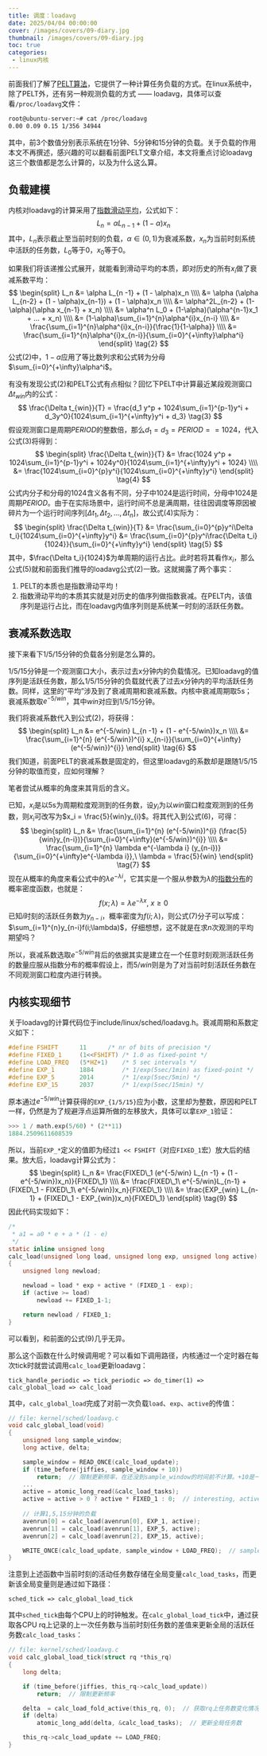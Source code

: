 ```yaml
---
title: 调度：loadavg
date: 2025/04/04 00:00:00
cover: /images/covers/09-diary.jpg
thumbnail: /images/covers/09-diary.jpg
toc: true
categories: 
 - linux内核
---
```


前面我们了解了[PELT算法](https://stavewu.github.io/linux%E5%86%85%E6%A0%B8-%E8%B0%83%E5%BA%A6%EF%BC%9APELT%E7%AE%97%E6%B3%95/)，它提供了一种计算任务负载的方式。在linux系统中，除了PELT外，还有另一种观测负载的方式 —— loadavg，具体可以查看`/proc/loadavg`文件：

```bash
root@ubuntu-server:~# cat /proc/loadavg 
0.00 0.09 0.15 1/356 34944
```

其中，前3个数值分别表示系统在1分钟、5分钟和15分钟的负载。关于负载的作用本文不再撰述，感兴趣的可以翻看前面PELT文章介绍，本文将重点讨论loadavg这三个数值都是怎么计算的，以及为什么这么算。

<!-- more -->

## 负载建模

内核对loadavg的计算采用了[指数滑动平均](https://zh.wikipedia.org/wiki/%E7%A7%BB%E5%8B%95%E5%B9%B3%E5%9D%87#%E6%8C%87%E6%95%B8%E7%A7%BB%E5%8B%95%E5%B9%B3%E5%9D%87)，公式如下：
$$
L_n = \alpha L_{n -1} + (1 - \alpha)x_n  \tag{1}
$$
其中，$L_n$表示截止至当前时刻的负载，$\alpha \in (0, 1)$为衰减系数，$x_n$为当前时刻系统中活跃的任务数，$L_0$等于0，$x_0$等于0。

如果我们将该递推公式展开，就能看到滑动平均的本质，即对历史的所有${x_i}$做了衰减系数平均：
$$
\begin{split}
L_n &= \alpha L_{n -1} + (1 - \alpha)x_n \\\\
&= \alpha (\alpha L_{n-2} + (1 - \alpha)x_{n-1}) + (1 - \alpha)x_n \\\\
&= \alpha^2L_{n-2} + (1-\alpha)(\alpha x_{n-1} + x_n) \\\\
&= \alpha^n L_0 + (1-\alpha)(\alpha^{n-1}x_1 + ... + x_n) \\\\
&= (1-\alpha)\sum_{i=1}^{n}\alpha^{i}x_{n-i} \\\\
&= \frac{\sum_{i=1}^{n}\alpha^{i}x_{n-i}}{\frac{1}{1-\alpha}} \\\\
&= \frac{\sum_{i=1}^{n}\alpha^{i}x_{n-i}}{\sum_{i=0}^{+\infty}\alpha^i}
\end{split} \tag{2}
$$
公式(2)中，$1-\alpha$应用了等比数列求和公式转为分母$\sum_{i=0}^{+\infty}\alpha^i$。

有没有发现公式(2)和PELT公式有点相似？回忆下PELT中计算最近某段观测窗口$\Delta t_{win}$内的公式：
$$
\frac{\Delta t_{win}}{T} 
= \frac{d_1 y^p + 1024\sum_{i=1}^{p-1}y^i + d_3y^0}{1024\sum_{i=1}^{+\infty}y^i + d_3}  \tag{3}
$$
假设观测窗口是周期$PERIOD$的整数倍，那么$d_1 = d_3 = PERIOD == 1024$，代入公式(3)将得到：
$$
\begin{split}
\frac{\Delta t_{win}}{T}
&= \frac{1024 y^p + 1024\sum_{i=1}^{p-1}y^i + 1024y^0}{1024\sum_{i=1}^{+\infty}y^i + 1024} \\\\
&= \frac{1024\sum_{i=0}^{p}y^i}{1024\sum_{i=0}^{+\infty}y^i}
\end{split}  \tag{4}
$$
公式内分子和分母的1024含义各有不同，分子中1024是运行时间，分母中1024是周期$PERIOD$。由于在实际场景中，运行时间不总是满周期，往往因调度等原因被碎片为一个运行时间序列$[\Delta t_1, \Delta t_2, ..., \Delta t_n]$，故公式(4)实际为：
$$
\begin{split}
\frac{\Delta t_{win}}{T}
&= \frac{\sum_{i=0}^{p}y^i\Delta t_i}{1024\sum_{i=0}^{+\infty}y^i}
&= \frac{\sum_{i=0}^{p}y^i\frac{\Delta t_i}{1024}}{\sum_{i=0}^{+\infty}y^i}
\end{split}  \tag{5}
$$
其中，$\frac{\Delta t_i}{1024}$为单周期的运行占比。此时若将其看作$x_i$，那么公式(5)就和前面我们推导的loadavg公式(2)一致。这就揭露了两个事实：

1. PELT的本质也是指数滑动平均！
2. 指数滑动平均的本质其实就是对历史的值序列做指数衰减。在PELT内，该值序列是运行占比，而在loadavg内值序列则是系统某一时刻的活跃任务数。

## 衰减系数选取

接下来看下1/5/15分钟的负载各分别是怎么算的。

1/5/15分钟是一个观测窗口大小，表示过去x分钟内的负载情况。已知loadavg的值序列是活跃任务数，那么1/5/15分钟的负载就代表了过去x分钟内的平均活跃任务数。同样，这里的“平均”涉及到了衰减周期和衰减系数。内核中衰减周期取5s；衰减系数取$e^{-5/win}$，其中$win$对应到1/5/15分钟。

我们将衰减系数代入到公式(2)，将获得：
$$
\begin{split}
L_n &= e^{-5/win} L_{n -1} + (1 - e^{-5/win})x_n \\\\
&= \frac{\sum_{i=1}^{n} (e^{-5/win})^{i} x_{n-i}}{\sum_{i=0}^{+\infty}(e^{-5/win})^{i}}
\end{split}  \tag{6}
$$
我们知道，前面PELT的衰减系数是固定的，但这里loadavg的系数却是跟随1/5/15分钟的取值而变，应如何理解？

笔者尝试从概率的角度来其背后的含义。

已知，$x_i$是以5s为周期粒度观测到的任务数，设$y_i$为以$win$窗口粒度观测到的任务数，则$x_i$可改写为$x_i = \frac{5}{win}y_{i}$。将其代入到公式(6)，可得：
$$
\begin{split}
L_n &= \frac{\sum_{i=1}^{n} (e^{-5/win})^{i} (\frac{5}{win}y_{n-i})}{\sum_{i=0}^{+\infty}(e^{-5/win})^{i}} \\\\
&= \frac{\sum_{i=1}^{n} \lambda e^{-\lambda i} (y_{n-i})}{\sum_{i=0}^{+\infty}e^{-\lambda i}},\ \lambda = \frac{5}{win}
\end{split}  \tag{7}
$$
现在从概率的角度来看公式中的$\lambda e^{-\lambda i}$，它其实是一个服从参数为$\lambda$的[指数分布](https://zh.wikipedia.org/wiki/%E6%8C%87%E6%95%B0%E5%88%86%E5%B8%83)的概率密度函数，也就是：
$$
f(x;\lambda) = \lambda e^{-\lambda x}, \ x \ge 0 \tag{8}
$$
已知$i$时刻的活跃任务数为$y_{n-i}$，概率密度为$f(i;\lambda)$，则公式(7)分子可以写成：$\sum_{i=1}^{n}y_{n-i}f(i;\lambda)$，仔细想想，这不就是在求$n$次观测的平均期望吗？

所以，衰减系数选取$e^{-5/win}$背后的依据其实是建立在一个任意时刻观测活跃任务的数量应服从指数分布的概率假设上，而$5/win$则是为了对当前时刻活跃任务数在不同观测窗口粒度内进行转换。

## 内核实现细节

关于loadavg的计算代码位于include/linux/sched/loadavg.h。衰减周期和系数定义如下：

```c
#define FSHIFT		11		/* nr of bits of precision */
#define FIXED_1		(1<<FSHIFT)	/* 1.0 as fixed-point */
#define LOAD_FREQ	(5*HZ+1)	/* 5 sec intervals */
#define EXP_1		1884		/* 1/exp(5sec/1min) as fixed-point */
#define EXP_5		2014		/* 1/exp(5sec/5min) */
#define EXP_15		2037		/* 1/exp(5sec/15min) */
```

原本通过$e^{-5/win}$计算获得的`EXP_{1/5/15}`应为小数，这里却为整数，原因和PELT一样，仍然是为了规避浮点运算所做的左移放大，具体可以拿`EXP_1`验证：

```python
>>> 1 / math.exp(5/60) * (2**11)
1884.2509611608539
```

所以，当前`EXP_*`定义的值即为经过`1 << FSHIFT`（对应`FIXED_1`宏）放大后的结果。放大后，loadavg计算公式为：
$$
\begin{split}
L_n &= \frac{FIXED\_1 (e^{-5/win} L_{n -1} + (1 - e^{-5/win})x_n)}{FIXED\_1} \\\\
&= \frac{FIXED\_1\ e^{-5/win}L_{n-1} + (FIXED\_1 - FIXED\_1\ e^{-5/win})x_n}{FIXED\_1} \\\\
&= \frac{EXP_{win} L_{n-1} + (FIXED\_1 - EXP_{win})x_n}{FIXED\_1}
\end{split} \tag{9}
$$
因此代码实现如下：

```c
/*
 * a1 = a0 * e + a * (1 - e)
 */
static inline unsigned long
calc_load(unsigned long load, unsigned long exp, unsigned long active)
{
	unsigned long newload;

	newload = load * exp + active * (FIXED_1 - exp);
	if (active >= load)
		newload += FIXED_1-1;

	return newload / FIXED_1;
}
```
可以看到，和前面的公式(9)几乎无异。

那么这个函数在什么时候调用呢？可以看如下调用路径，内核通过一个定时器在每次tick时就尝试调用`calc_load`更新loadavg：

`tick_handle_periodic => tick_periodic => do_timer(1) => calc_global_load => calc_load`

其中，`calc_global_load`完成了对前一次负载`load`、`exp`、`active`的传值：

```c
// file: kernel/sched/loadavg.c
void calc_global_load(void)
{
	unsigned long sample_window;
	long active, delta;

	sample_window = READ_ONCE(calc_load_update);
	if (time_before(jiffies, sample_window + 10))
		return;  // 限制更新频率，在还没到sample_window的时间前不计算。+10是一个经验值，确保CPU已经更新了calc_load_tasks
    ...
	active = atomic_long_read(&calc_load_tasks);
	active = active > 0 ? active * FIXED_1 : 0;  // interesting, active也做了放大。是担心任务数值太小导致最终load变化不明显？
	
    // 计算1,5,15分钟的负载
	avenrun[0] = calc_load(avenrun[0], EXP_1, active);
	avenrun[1] = calc_load(avenrun[1], EXP_5, active);
	avenrun[2] = calc_load(avenrun[2], EXP_15, active);

	WRITE_ONCE(calc_load_update, sample_window + LOAD_FREQ);  // sample_window往后LOAD_FREQ递增，表示在LOAD_FREQ后再进行计算
}
```

注意到上述函数中当前时刻的活动任务数存储在全局变量`calc_load_tasks`，而更新该全局变量则是通过如下路径：

`sched_tick => calc_global_load_tick`

其中`sched_tick`由每个CPU上的时钟触发。在`calc_global_load_tick`中，通过获取各CPU rq上记录的上一次任务数与当前时刻任务数的差值来更新全局的活跃任务数`calc_load_tasks`：

```c
// file: kernel/sched/loadavg.c
void calc_global_load_tick(struct rq *this_rq)
{
	long delta;

	if (time_before(jiffies, this_rq->calc_load_update))
		return;  // 限制更新频率

	delta  = calc_load_fold_active(this_rq, 0);  // 获取rq上任务数变化情况
	if (delta)
		atomic_long_add(delta, &calc_load_tasks);  // 更新全局任务数

	this_rq->calc_load_update += LOAD_FREQ;
}
```
